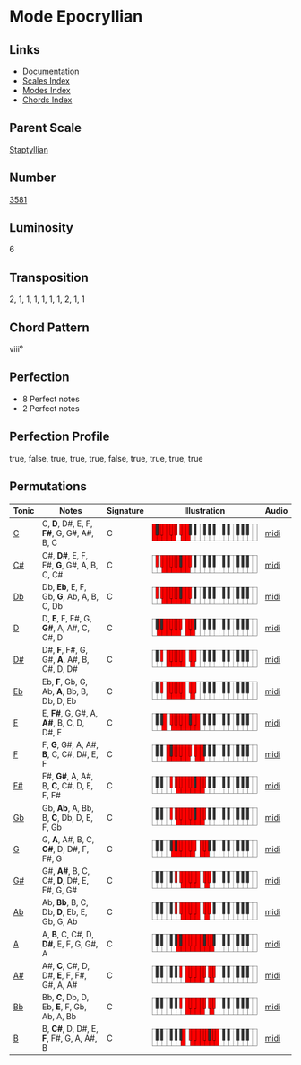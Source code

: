 # Mode Epocryllian

## Links

- [Documentation](README.md)
- [Scales Index](Scales.md)
- [Modes Index](Modes.md)
- [Chords Index](Chords.md)

## Parent Scale

[Staptyllian](ScaleStaptyllian.md)

## Number

[3581](https://ianring.com/musictheory/scales/3581)

## Luminosity

6

## Transposition

2, 1, 1, 1, 1, 1, 1, 2, 1, 1

## Chord Pattern

viii⁰

## Perfection

- 8 Perfect notes
- 2 Perfect notes

## Perfection Profile

true, false, true, true, true, false, true, true, true, true

## Permutations

| Tonic | Notes | Signature | Illustration | Audio |
|-------|-------|-----------|--------------|-------|
| [C](ModeCNaturalEpocryllian.md) | C, **D**, D#, E, F, **F#**, G, G#, A#, B, C | C | ![CNaturalEpocryllian](ModeCNaturalEpocryllian.png) | [midi](https://github.com/edipermadi/music/blob/main/docs/ModeCNaturalEpocryllian.mid?raw=true) |
| [C#](ModeCSharpEpocryllian.md) | C#, **D#**, E, F, F#, **G**, G#, A, B, C, C# | C | ![CSharpEpocryllian](ModeCSharpEpocryllian.png) | [midi](https://github.com/edipermadi/music/blob/main/docs/ModeCSharpEpocryllian.mid?raw=true) |
| [Db](ModeDFlatEpocryllian.md) | Db, **Eb**, E, F, Gb, **G**, Ab, A, B, C, Db | C | ![DFlatEpocryllian](ModeDFlatEpocryllian.png) | [midi](https://github.com/edipermadi/music/blob/main/docs/ModeDFlatEpocryllian.mid?raw=true) |
| [D](ModeDNaturalEpocryllian.md) | D, **E**, F, F#, G, **G#**, A, A#, C, C#, D | C | ![DNaturalEpocryllian](ModeDNaturalEpocryllian.png) | [midi](https://github.com/edipermadi/music/blob/main/docs/ModeDNaturalEpocryllian.mid?raw=true) |
| [D#](ModeDSharpEpocryllian.md) | D#, **F**, F#, G, G#, **A**, A#, B, C#, D, D# | C | ![DSharpEpocryllian](ModeDSharpEpocryllian.png) | [midi](https://github.com/edipermadi/music/blob/main/docs/ModeDSharpEpocryllian.mid?raw=true) |
| [Eb](ModeEFlatEpocryllian.md) | Eb, **F**, Gb, G, Ab, **A**, Bb, B, Db, D, Eb | C | ![EFlatEpocryllian](ModeEFlatEpocryllian.png) | [midi](https://github.com/edipermadi/music/blob/main/docs/ModeEFlatEpocryllian.mid?raw=true) |
| [E](ModeENaturalEpocryllian.md) | E, **F#**, G, G#, A, **A#**, B, C, D, D#, E | C | ![ENaturalEpocryllian](ModeENaturalEpocryllian.png) | [midi](https://github.com/edipermadi/music/blob/main/docs/ModeENaturalEpocryllian.mid?raw=true) |
| [F](ModeFNaturalEpocryllian.md) | F, **G**, G#, A, A#, **B**, C, C#, D#, E, F | C | ![FNaturalEpocryllian](ModeFNaturalEpocryllian.png) | [midi](https://github.com/edipermadi/music/blob/main/docs/ModeFNaturalEpocryllian.mid?raw=true) |
| [F#](ModeFSharpEpocryllian.md) | F#, **G#**, A, A#, B, **C**, C#, D, E, F, F# | C | ![FSharpEpocryllian](ModeFSharpEpocryllian.png) | [midi](https://github.com/edipermadi/music/blob/main/docs/ModeFSharpEpocryllian.mid?raw=true) |
| [Gb](ModeGFlatEpocryllian.md) | Gb, **Ab**, A, Bb, B, **C**, Db, D, E, F, Gb | C | ![GFlatEpocryllian](ModeGFlatEpocryllian.png) | [midi](https://github.com/edipermadi/music/blob/main/docs/ModeGFlatEpocryllian.mid?raw=true) |
| [G](ModeGNaturalEpocryllian.md) | G, **A**, A#, B, C, **C#**, D, D#, F, F#, G | C | ![GNaturalEpocryllian](ModeGNaturalEpocryllian.png) | [midi](https://github.com/edipermadi/music/blob/main/docs/ModeGNaturalEpocryllian.mid?raw=true) |
| [G#](ModeGSharpEpocryllian.md) | G#, **A#**, B, C, C#, **D**, D#, E, F#, G, G# | C | ![GSharpEpocryllian](ModeGSharpEpocryllian.png) | [midi](https://github.com/edipermadi/music/blob/main/docs/ModeGSharpEpocryllian.mid?raw=true) |
| [Ab](ModeAFlatEpocryllian.md) | Ab, **Bb**, B, C, Db, **D**, Eb, E, Gb, G, Ab | C | ![AFlatEpocryllian](ModeAFlatEpocryllian.png) | [midi](https://github.com/edipermadi/music/blob/main/docs/ModeAFlatEpocryllian.mid?raw=true) |
| [A](ModeANaturalEpocryllian.md) | A, **B**, C, C#, D, **D#**, E, F, G, G#, A | C | ![ANaturalEpocryllian](ModeANaturalEpocryllian.png) | [midi](https://github.com/edipermadi/music/blob/main/docs/ModeANaturalEpocryllian.mid?raw=true) |
| [A#](ModeASharpEpocryllian.md) | A#, **C**, C#, D, D#, **E**, F, F#, G#, A, A# | C | ![ASharpEpocryllian](ModeASharpEpocryllian.png) | [midi](https://github.com/edipermadi/music/blob/main/docs/ModeASharpEpocryllian.mid?raw=true) |
| [Bb](ModeBFlatEpocryllian.md) | Bb, **C**, Db, D, Eb, **E**, F, Gb, Ab, A, Bb | C | ![BFlatEpocryllian](ModeBFlatEpocryllian.png) | [midi](https://github.com/edipermadi/music/blob/main/docs/ModeBFlatEpocryllian.mid?raw=true) |
| [B](ModeBNaturalEpocryllian.md) | B, **C#**, D, D#, E, **F**, F#, G, A, A#, B | C | ![BNaturalEpocryllian](ModeBNaturalEpocryllian.png) | [midi](https://github.com/edipermadi/music/blob/main/docs/ModeBNaturalEpocryllian.mid?raw=true) |
